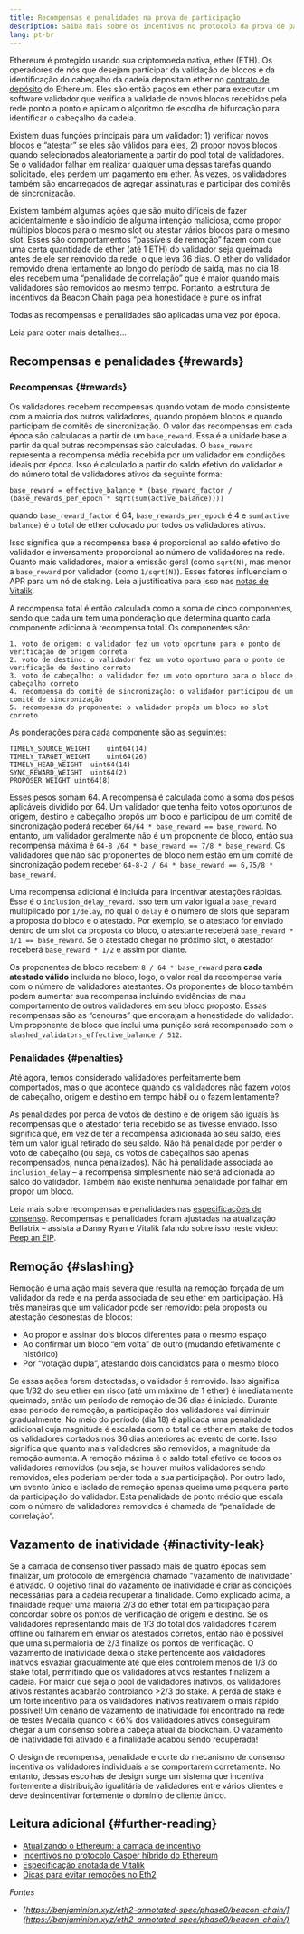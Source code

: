 ```yaml
---
title: Recompensas e penalidades na prova de participação
description: Saiba mais sobre os incentivos no protocolo da prova de participação Ethereum.
lang: pt-br
---
```


Ethereum é protegido usando sua criptomoeda nativa, ether (ETH). Os operadores de nós que desejam participar da validação de blocos e da identificação do cabeçalho da cadeia depositam ether no [contrato de depósito](/staking/deposit-contract/) do Ethereum. Eles são então pagos em ether para executar um software validador que verifica a validade de novos blocos recebidos pela rede ponto a ponto e aplicam o algoritmo de escolha de bifurcação para identificar o cabeçalho da cadeia.

Existem duas funções principais para um validador: 1) verificar novos blocos e “atestar” se eles são válidos para eles, 2) propor novos blocos quando selecionados aleatoriamente a partir do pool total de validadores. Se o validador falhar em realizar qualquer uma dessas tarefas quando solicitado, eles perdem um pagamento em ether. Às vezes, os validadores também são encarregados de agregar assinaturas e participar dos comitês de sincronização.

Existem também algumas ações que são muito difíceis de fazer acidentalmente e são indício de alguma intenção maliciosa, como propor múltiplos blocos para o mesmo slot ou atestar vários blocos para o mesmo slot. Esses são comportamentos “passíveis de remoção” fazem com que uma certa quantidade de ether (até 1 ETH) do validador seja queimada antes de ele ser removido da rede, o que leva 36 dias. O ether do validador removido drena lentamente ao longo do período de saída, mas no dia 18 eles recebem uma “penalidade de correlação” que é maior quando mais validadores são removidos ao mesmo tempo. Portanto, a estrutura de incentivos da Beacon Chain paga pela honestidade e pune os infrat

Todas as recompensas e penalidades são aplicadas uma vez por época.

Leia para obter mais detalhes...

## Recompensas e penalidades {#rewards}

### Recompensas {#rewards}

Os validadores recebem recompensas quando votam de modo consistente com a maioria dos outros validadores, quando propõem blocos e quando participam de comitês de sincronização. O valor das recompensas em cada época são calculadas a partir de um `base_reward`. Essa é a unidade base a partir da qual outras recompensas são calculadas. O `base_reward` representa a recompensa média recebida por um validador em condições ideais por época. Isso é calculado a partir do saldo efetivo do validador e do número total de validadores ativos da seguinte forma:

```
base_reward = effective_balance * (base_reward_factor / (base_rewards_per_epoch * sqrt(sum(active_balance))))
```

quando `base_reward_factor` é 64, `base_rewards_per_epoch` é 4 e `sum(active balance)` é o total de ether colocado por todos os validadores ativos.

Isso significa que a recompensa base é proporcional ao saldo efetivo do validador e inversamente proporcional ao número de validadores na rede. Quanto mais validadores, maior a emissão geral (como `sqrt(N)`, mas menor a `base_reward` por validador (como `1/sqrt(N)`). Esses fatores influenciam o APR para um nó de staking. Leia a justificativa para isso nas [notas de Vitalik](https://notes.ethereum.org/@vbuterin/rkhCgQteN?type=view#Base-rewards).

A recompensa total é então calculada como a soma de cinco componentes, sendo que cada um tem uma ponderação que determina quanto cada componente adiciona à recompensa total. Os componentes são:

```
1. voto de origem: o validador fez um voto oportuno para o ponto de verificação de origem correta
2. voto de destino: o validador fez um voto oportuno para o ponto de verificação de destino correto
3. voto de cabeçalho: o validador fez um voto oportuno para o bloco de cabeçalho correto
4. recompensa do comitê de sincronização: o validador participou de um comitê de sincronização
5. recompensa do proponente: o validador propôs um bloco no slot correto
```

As ponderações para cada componente são as seguintes:

```
TIMELY_SOURCE_WEIGHT    uint64(14)
TIMELY_TARGET_WEIGHT    uint64(26)
TIMELY_HEAD_WEIGHT  uint64(14)
SYNC_REWARD_WEIGHT  uint64(2)
PROPOSER_WEIGHT uint64(8)
```

Esses pesos somam 64. A recompensa é calculada como a soma dos pesos aplicáveis dividido por 64. Um validador que tenha feito votos oportunos de origem, destino e cabeçalho propôs um bloco e participou de um comitê de sincronização poderá receber `64/64 * base_reward == base_reward`. No entanto, um validador geralmente não é um proponente de bloco, então sua recompensa máxima é `64-8 /64 * base_reward == 7/8 * base_reward`. Os validadores que não são proponentes de bloco nem estão em um comitê de sincronização podem receber `64-8-2 / 64 * base_reward == 6,75/8 * base_reward`.

Uma recompensa adicional é incluída para incentivar atestações rápidas. Esse é o `inclusion_delay_reward`. Isso tem um valor igual a `base_reward` multiplicado por `1/delay`, no qual o `delay` é o número de slots que separam a proposta do bloco e o atestado. Por exemplo, se o atestado for enviado dentro de um slot da proposta do bloco, o atestante receberá `base_reward * 1/1 == base_reward`. Se o atestado chegar no próximo slot, o atestador receberá `base_reward * 1/2` e assim por diante.

Os proponentes de bloco recebem `8 / 64 * base_reward` para **cada atestado válido** incluída no bloco, logo, o valor real da recompensa varia com o número de validadores atestantes. Os proponentes de bloco também podem aumentar sua recompensa incluindo evidências de mau comportamento de outros validadores em seu bloco proposto. Essas recompensas são as “cenouras” que encorajam a honestidade do validador. Um proponente de bloco que inclui uma punição será recompensado com o `slashed_validators_effective_balance / 512`.

### Penalidades {#penalties}

Até agora, temos considerado validadores perfeitamente bem comportados, mas o que acontece quando os validadores não fazem votos de cabeçalho, origem e destino em tempo hábil ou o fazem lentamente?

As penalidades por perda de votos de destino e de origem são iguais às recompensas que o atestador teria recebido se as tivesse enviado. Isso significa que, em vez de ter a recompensa adicionada ao seu saldo, eles têm um valor igual retirado do seu saldo. Não há penalidade por perder o voto de cabeçalho (ou seja, os votos de cabeçalhos são apenas recompensados, nunca penalizados). Não há penalidade associada ao `inclusion_delay` – a recompensa simplesmente não será adicionada ao saldo do validador. Também não existe nenhuma penalidade por falhar em propor um bloco.

Leia mais sobre recompensas e penalidades nas [especificações de consenso](https://github.com/ethereum/consensus-specs/blob/dev/specs/altair/beacon-chain.md). Recompensas e penalidades foram ajustadas na atualização Bellatrix – assista a Danny Ryan e Vitalik falando sobre isso neste vídeo: [Peep an EIP](https://www.youtube.com/watch?v=iaAEGs1DMgQ).

## Remoção {#slashing}

Remoção é uma ação mais severa que resulta na remoção forçada de um validador da rede e na perda associada de seu ether em participação. Há três maneiras que um validador pode ser removido: pela proposta ou atestação desonestas de blocos:

- Ao propor e assinar dois blocos diferentes para o mesmo espaço
- Ao confirmar um bloco “em volta” de outro (mudando efetivamente o histórico)
- Por “votação dupla”, atestando dois candidatos para o mesmo bloco

Se essas ações forem detectadas, o validador é removido. Isso significa que 1/32 do seu ether em risco (até um máximo de 1 ether) é imediatamente queimado, então um período de remoção de 36 dias é iniciado. Durante esse período de remoção, a participação dos validadores vai diminuir gradualmente. No meio do período (dia 18) é aplicada uma penalidade adicional cuja magnitude é escalada com o total de ether em stake de todos os validadores cortados nos 36 dias anteriores ao evento de corte. Isso significa que quanto mais validadores são removidos, a magnitude da remoção aumenta. A remoção máxima é o saldo total efetivo de todos os validadores removidos (ou seja, se houver muitos validadores sendo removidos, eles poderiam perder toda a sua participação). Por outro lado, um evento único e isolado de remoção apenas queima uma pequena parte da participação do validador. Esta penalidade de ponto médio que escala com o número de validadores removidos é chamada de “penalidade de correlação”.

## Vazamento de inatividade {#inactivity-leak}

Se a camada de consenso tiver passado mais de quatro épocas sem finalizar, um protocolo de emergência chamado "vazamento de inatividade" é ativado. O objetivo final do vazamento de inatividade é criar as condições necessárias para a cadeia recuperar a finalidade. Como explicado acima, a finalidade requer uma maioria 2/3 do ether total em participação para concordar sobre os pontos de verificação de origem e destino. Se os validadores representando mais de 1/3 do total dos validadores ficarem offline ou falharem em enviar os atestados corretos, então não é possível que uma supermaioria de 2/3 finalize os pontos de verificação. O vazamento de inatividade deixa o stake pertencente aos validadores inativos esvaziar gradualmente até que eles controlem menos de 1/3 do stake total, permitindo que os validadores ativos restantes finalizem a cadeia. Por maior que seja o pool de validadores inativos, os validadores ativos restantes acabarão controlando >2/3 do stake. A perda de stake é um forte incentivo para os validadores inativos reativarem o mais rápido possível! Um cenário de vazamento de inatividade foi encontrado na rede de testes Medalla quando < 66% dos validadores ativos conseguiram chegar a um consenso sobre a cabeça atual da blockchain. O vazamento de inatividade foi ativado e a finalidade acabou sendo recuperada!

O design de recompensa, penalidade e corte do mecanismo de consenso incentiva os validadores individuais a se comportarem corretamente. No entanto, dessas escolhas de design surge um sistema que incentiva fortemente a distribuição igualitária de validadores entre vários clientes e deve desincentivar fortemente o domínio de cliente único.

## Leitura adicional {#further-reading}

- [Atualizando o Ethereum: a camada de incentivo](https://eth2book.info/altair/part2/incentives)
- [Incentivos no protocolo Casper híbrido do Ethereum](https://arxiv.org/pdf/1903.04205.pdf)
- [Especificação anotada de Vitalik](https://github.com/ethereum/annotated-spec/blob/master/phase0/beacon-chain.md#rewards-and-penalties-1)
- [Dicas para evitar remoções no Eth2](https://medium.com/prysmatic-labs/eth2-slashing-prevention-tips-f6faa5025f50)

_Fontes_

- _[https://benjaminion.xyz/eth2-annotated-spec/phase0/beacon-chain/](https://benjaminion.xyz/eth2-annotated-spec/phase0/beacon-chain/)_
